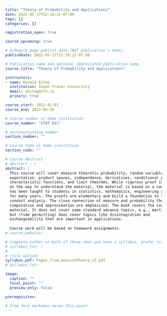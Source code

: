 ```yaml
---
title: "Theory of Probability and Applications"
date: 2021-05-17T12:18:22-07:00
tags: []
categories: []

registration_open: true

course_upcoming: true

# Schedule page publish date (NOT publication's date).
publishDate: 2021-05-17T12:18:22-07:00

# Publication name and optional abbreviated publication name.
course_title: "Theory of Probability and Applications"

instructors:
- name: Donald Estep
  institution: Simon Fraser University
  email: destep@sfu.ca
  primary: true

course_start: 2022-01-01
course_end: 2022-04-30

# Course number at home institution
course_number: "STAT 831"

# Section/Catalog number
section_number: ""

# Course Code at Home institution
section_code: ""

# Course Abstract
# abstract : |
abstract: |
  This course will cover measure theoretic probability, random variables,
  expectation, product spaces, independence, derivatives, conditional probability,
  characteristic functions, and limit theorems. While rigorous proof is emphasized
  as the way to understand the material, the material is based on a course that
  has been taught to students in statistics, mathematics, engineering and science
  for many years. The proofs are elementary and build a foundation to learn how to
  conduct analysis. The close connection of measure and probability theory to
  computation and approximation are emphasized. The book covers the core
  material. It does not cover some standard advance topics, e.g., martingales,
  but (time permitting) does cover topics like disintegration and
  exchangeability that are important in applications.
  
  Course work will be based on homework assignments.
# course_website:

# Complete either or both of these when you have a syllabus, prefer txt!
# syllabus_txt: |
#
# (file upload)
syllabus_pdf: Pages_from_measureTheory_v2.pdf
# syllabus_txt:

image:
  caption: ""
  focal_point: ""
  preview_only: false

prerequisites:

# Free form markdown below this point
---
```


